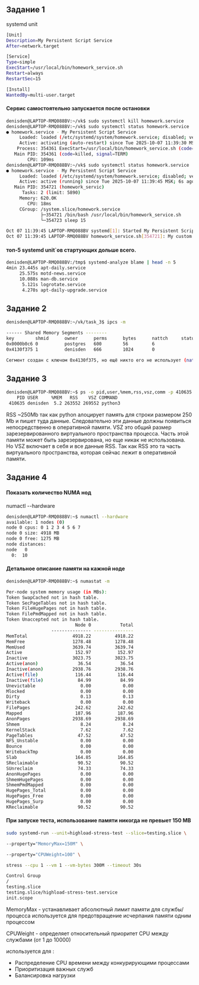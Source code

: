 ## Задание 1
systemd unit 

```bash
[Unit]
Description=My Persistent Script Service
After=network.target

[Service]
Type=simple
ExecStart=/usr/local/bin/homework_service.sh
Restart=always
RestartSec=15

[Install]
WantedBy=multi-user.target                    
```

#### Сервис самостоятельно запускается после остановки

```bash
denisden@LAPTOP-RMQ088BV:~/vk$ sudo systemctl kill homework.service
denisden@LAPTOP-RMQ088BV:~/vk$ sudo systemctl status homework.service
● homework.service - My Persistent Script Service
     Loaded: loaded (/etc/systemd/system/homework.service; disabled; vendor preset: enabled)
     Active: activating (auto-restart) since Tue 2025-10-07 11:39:30 MSK; 3s ago
    Process: 354361 ExecStart=/usr/local/bin/homework_service.sh (code=killed, signal=TERM)
   Main PID: 354361 (code=killed, signal=TERM)
        CPU: 109ms
denisden@LAPTOP-RMQ088BV:~/vk$ sudo systemctl status homework.service
● homework.service - My Persistent Script Service
     Loaded: loaded (/etc/systemd/system/homework.service; disabled; vendor preset: enabled)
     Active: active (running) since Tue 2025-10-07 11:39:45 MSK; 6s ago
   Main PID: 354721 (homework_servic)
      Tasks: 2 (limit: 5890)
     Memory: 620.0K
        CPU: 18ms
     CGroup: /system.slice/homework.service
             ├─354721 /bin/bash /usr/local/bin/homework_service.sh
             └─354723 sleep 15

Oct 07 11:39:45 LAPTOP-RMQ088BV systemd[1]: Started My Persistent Script Service.
Oct 07 11:39:45 LAPTOP-RMQ088BV homework_service.sh[354721]: My custom service has started.
```
#### топ-5 systemd unit`ов стартующих дольше всего.

```bash
denisden@LAPTOP-RMQ088BV:/tmp$ systemd-analyze blame | head -n 5
4min 23.445s apt-daily.service
     25.575s motd-news.service
     10.088s man-db.service
      5.121s logrotate.service
      4.270s apt-daily-upgrade.service
```


## Задание 2
```bash
denisden@LAPTOP-RMQ088BV:~/vk/task_3$ ipcs -m

------ Shared Memory Segments --------
key        shmid      owner      perms      bytes      nattch     status      
0x0000b0c6 0          postgres   600        56         6                       
0x4130f375 1          denisden   666        1024       0

Сегмент создан с ключом 0x4130f375, но ещё никто его не использует (nattch=0). Права разрешают писать и читать любому.
```

## Задание 3
```bash
denisden@LAPTOP-RMQ088BV:~$ ps -o pid,user,%mem,rss,vsz,comm -p 410635
    PID USER     %MEM   RSS    VSZ COMMAND
 410635 denisden  5.2 263552 269552 python3
```

RSS ~250Mb так как python алоцирует память для строки размером 250 Mb и пишет туда данные. Следовательно эти данные должны появиться непосредственно в оперативной памяти. VSZ это общий размер зарезервированного виртуального пространства процесса. Часть этой памяти может быть зарезервирована, но еще никак не использована. Но VSZ включает в себя и все данные RSS. Так как RSS это та часть виртуального пространства, которая сейчас лежит в оперативной памяти. 


## Задание 4
#### Показать количество NUMA нод

numactl --hardware

```bash
denisden@LAPTOP-RMQ088BV:~$ numactl --hardware
available: 1 nodes (0)
node 0 cpus: 0 1 2 3 4 5 6 7
node 0 size: 4918 MB
node 0 free: 1275 MB
node distances:
node   0
  0:  10
```

#### Детальное описание памяти на кажной ноде

```bash
denisden@LAPTOP-RMQ088BV:~$ numastat -m

Per-node system memory usage (in MBs):
Token SwapCached not in hash table.
Token SecPageTables not in hash table.
Token FileHugePages not in hash table.
Token FilePmdMapped not in hash table.
Token Unaccepted not in hash table.
                          Node 0           Total
                 --------------- ---------------
MemTotal                 4918.22         4918.22
MemFree                  1278.48         1278.48
MemUsed                  3639.74         3639.74
Active                    152.97          152.97
Inactive                 3023.75         3023.75
Active(anon)               36.54           36.54
Inactive(anon)           2938.76         2938.76
Active(file)              116.44          116.44
Inactive(file)             84.99           84.99
Unevictable                 0.00            0.00
Mlocked                     0.00            0.00
Dirty                       0.13            0.13
Writeback                   0.00            0.00
FilePages                 242.62          242.62
Mapped                    187.96          187.96
AnonPages                2938.69         2938.69
Shmem                       8.24            8.24
KernelStack                 7.62            7.62
PageTables                 47.52           47.52
NFS_Unstable                0.00            0.00
Bounce                      0.00            0.00
WritebackTmp                0.00            0.00
Slab                      164.85          164.85
SReclaimable               90.52           90.52
SUnreclaim                 74.33           74.33
AnonHugePages               0.00            0.00
ShmemHugePages              0.00            0.00
ShmemPmdMapped              0.00            0.00
HugePages_Total             0.00            0.00
HugePages_Free              0.00            0.00
HugePages_Surp              0.00            0.00
KReclaimable               90.52           90.52
```

#### При запуске теста, использование памяти никогда не превыет 150 MB

```bash
sudo systemd-run --unit=highload-stress-test --slice=testing.slice \

--property="MemoryMax=150M" \

--property="CPUWeight=100" \

stress --cpu 1 --vm 1 --vm-bytes 300M --timeout 30s
```
```bash
Control Group                                                                Tasks   %CPU   Memory  Input/s Output/s
/                                                                                -  168.9        -    63.7M    70.7M
testing.slice                                                                    3  150.1   149.9M        -        -
testing.slice/highload-stress-test.service                                       3  150.1   149.8M        -        -
init.scope                                                                       1    1.2    10.1M        -        -
```

MemoryMax - yстанавливает абсолютный лимит памяти для службы/процесса
используется для предотвращение исчерпания памяти одним процессом

CPUWeight - определяет относительный приоритет CPU между службами (от 1 до 10000)

используется для :

- Распределение CPU времени между конкурирующими процессами
- Приоритизация важных служб
- Балансировка нагрузки 
